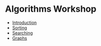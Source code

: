 # Algorithms Workshop

* [Introduction](README.md)
* [Sorting](docs/sorting.md)
* [Searching](docs/searching.md)
* [Graphs](docs/graphs.md)